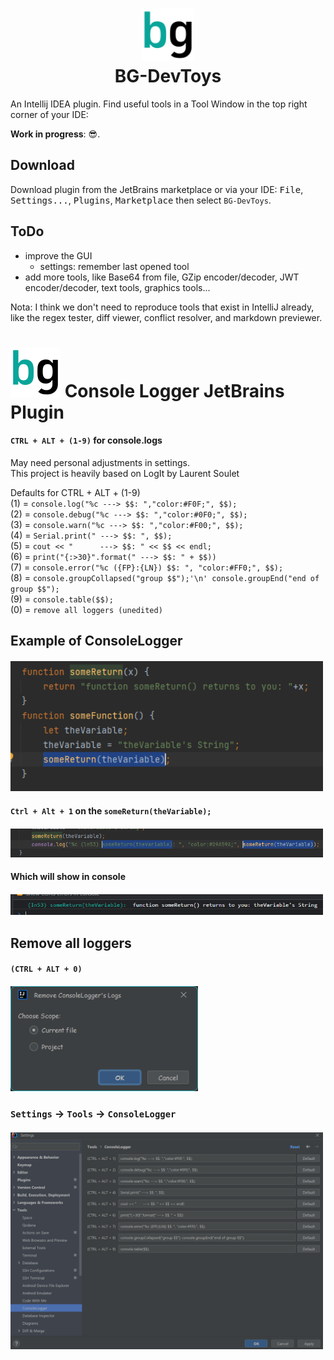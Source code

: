 
<h1 align="center">
    <a href="">
      <img src="./src/main/resources/META-INF/pluginIcon.svg" width="84" height="84" alt="logo"/>
    </a><br/>
    BG-DevToys
</h1>

An Intellij IDEA plugin.
Find useful tools in a Tool Window in the top right corner of your IDE:

**Work in progress**: 😎.
## Download

Download plugin from the JetBrains marketplace or via your IDE: <kbd>File</kbd>, <kbd>Settings...</kbd>, <kbd>Plugins</kbd>, <kbd>Marketplace</kbd> then select `BG-DevToys`.

## ToDo
* improve the GUI
    * settings: remember last opened tool
* add more tools, like Base64 from file, GZip encoder/decoder, JWT encoder/decoder, text tools, graphics tools...

Nota: I think we don't need to reproduce tools that exist in IntelliJ already, like the regex tester, diff viewer, conflict resolver, and markdown previewer.


# ![Build](./src/main/resources/META-INF/pluginIcon.svg) Console Logger JetBrains Plugin

<!-- Plugin description -->
#### `CTRL + ALT + (1-9)` for console.logs  
May need personal adjustments in settings.    
This project is heavily based on LogIt by Laurent Soulet

Defaults for CTRL + ALT + (1-9)  
(1) = `console.log("%c ---> $$: ","color:#F0F;", $$);`          
(2) = `console.debug("%c ---> $$: ","color:#0F0;", $$);`          
(3) = `console.warn("%c ---> $$: ","color:#F00;", $$);`          
(4) = `Serial.print(" ---> $$: ", $$);`           
(5) = `cout << "      ---> $$: " << $$ << endl;`           
(6) = `print("{:>30}".format(" ---> $$: " + $$))`         
(7) = `console.error("%c ({FP}:{LN}) $$: ", "color:#FF0;", $$);`      
(8) = `console.groupCollapsed("group $$");'\n' console.groupEnd("end of group $$");`      
(9) = `console.table($$);`      
(0) = `remove all loggers (unedited)`      

## Example of ConsoleLogger  
#### [<img src="https://github.com/bg-omar/consolelogger/blob/master/.github/pics/preview1.png?raw=true" width="500px"/>]()  
#### `Ctrl + Alt + 1`  on the `someReturn(theVariable);`  
#### [<img src="https://github.com/bg-omar/consolelogger/blob/master/.github/pics/preview2.png?raw=true" width="500px%"/>]()  
#### Which will show in console
#### [<img src="https://github.com/bg-omar/consolelogger/blob/master/.github/pics/preview3.png?raw=true" width="500px%"/>]()  
## Remove all loggers  
#### `(CTRL + ALT + 0)`  
#### [<img src="https://github.com/bg-omar/consolelogger/blob/master/.github/pics/preview6.png?raw=true" width="300px%"/>]()  
### `Settings` -> `Tools` -> `ConsoleLogger`  
#### [<img src="https://github.com/bg-omar/consolelogger/blob/master/.github/pics/SettingPreview.png?raw=true" width="500px%"/>]()  
<!-- Plugin description end -->
